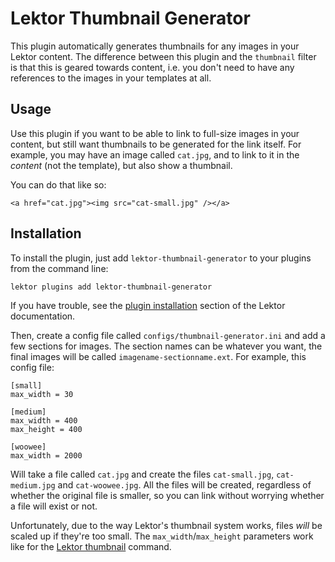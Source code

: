 Lektor Thumbnail Generator
==========================

This plugin automatically generates thumbnails for any images in your Lektor
content. The difference between this plugin and the `thumbnail` filter is that
this is geared towards content, i.e. you don't need to have any references to
the images in your templates at all.


Usage
-----

Use this plugin if you want to be able to link to full-size images in your
content, but still want thumbnails to be generated for the link itself. For
example, you may have an image called `cat.jpg`, and to link to it in the
*content* (not the template), but also show a thumbnail.

You can do that like so:

~~~
<a href="cat.jpg"><img src="cat-small.jpg" /></a>
~~~


Installation
------------

To install the plugin, just add `lektor-thumbnail-generator` to your plugins
from the command line:

~~~
lektor plugins add lektor-thumbnail-generator
~~~

If you have trouble, see the [plugin
installation](https://www.getlektor.com/docs/plugins/) section of the Lektor
documentation.

Then, create a config file called `configs/thumbnail-generator.ini` and add
a few sections for images. The section names can be whatever you want, the
final images will be called `imagename-sectionname.ext`. For example, this
config file:

~~~
[small]
max_width = 30

[medium]
max_width = 400
max_height = 400

[woowee]
max_width = 2000
~~~

Will take a file called `cat.jpg` and create the files `cat-small.jpg`,
`cat-medium.jpg` and `cat-woowee.jpg`. All the files will be created, regardless
of whether the original file is smaller, so you can link without worrying
whether a file will exist or not.

Unfortunately, due to the way Lektor's thumbnail system works, files *will* be
scaled up if they're too small. The `max_width`/`max_height` parameters work
like for the [Lektor
thumbnail](https://www.getlektor.com/docs/api/db/record/thumbnail/) command.
